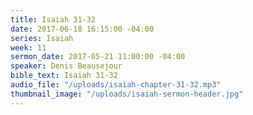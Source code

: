 ```yaml
---
title: Isaiah 31-32
date: 2017-06-18 16:15:00 -04:00
series: Isaiah
week: 11
sermon_date: 2017-05-21 11:00:00 -04:00
speaker: Denis Beausejour
bible_text: Isaiah 31-32
audio_file: "/uploads/isaiah-chapter-31-32.mp3"
thumbnail_image: "/uploads/isaiah-sermon-header.jpg"
---
```


